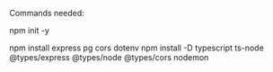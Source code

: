Commands needed:

npm init -y

npm install express pg cors dotenv
npm install -D typescript ts-node @types/express @types/node @types/cors nodemon

